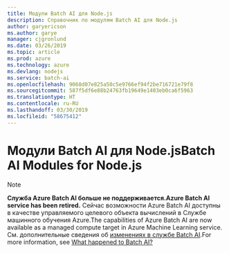 ```yaml
---
title: Модули Batch AI для Node.js
description: Справочник по модулям Batch AI для Node.js
author: garyericson
ms.author: garye
manager: cjgronlund
ms.date: 03/26/2019
ms.topic: article
ms.prod: azure
ms.technology: azure
ms.devlang: nodejs
ms.service: batch-ai
ms.openlocfilehash: 9068d07e825a50c5e9766ef94f2be716721e79f8
ms.sourcegitcommit: 587f5df6e88b24763fb19649e1403eb0ca6f5963
ms.translationtype: HT
ms.contentlocale: ru-RU
ms.lasthandoff: 03/30/2019
ms.locfileid: "58675412"
---
```

# <a name="batch-ai-modules-for-nodejs"></a><span data-ttu-id="ea955-103">Модули Batch AI для Node.js</span><span class="sxs-lookup"><span data-stu-id="ea955-103">Batch AI Modules for Node.js</span></span>

>[!NOTE]
><span data-ttu-id="ea955-104">**Служба Azure Batch AI больше не поддерживается.**</span><span class="sxs-lookup"><span data-stu-id="ea955-104">**Azure Batch AI service has been retired.**</span></span> <span data-ttu-id="ea955-105">Сейчас возможности Azure Batch AI доступны в качестве управляемого целевого объекта вычислений в Службе машинного обучения Azure.</span><span class="sxs-lookup"><span data-stu-id="ea955-105">The capabilities of Azure Batch AI are now available as a managed compute target in Azure Machine Learning service.</span></span> <span data-ttu-id="ea955-106">См. дополнительные сведения об [изменениях в службе Batch AI](https://aka.ms/batchai-retirement).</span><span class="sxs-lookup"><span data-stu-id="ea955-106">For more information, see [What happened to Batch AI?](https://aka.ms/batchai-retirement)</span></span>
